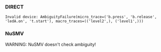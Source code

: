 ### DIRECT
```
Invalid device: AmbiguityFailure(micro_trace=('b.press', 'b.release', 'ledA.on', 't.start'), macro_traces=(('level2',), ('level1',)))
```

### NuSMV

WARNING: NuSMV doesn't check ambiguity!